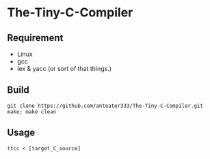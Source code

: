 # The-Tiny-C-Compiler

## Requirement
 - Linux
 - gcc
 - lex & yacc (or sort of that things.)

## Build
```
git clone https://github.com/anteater333/The-Tiny-C-Compiler.git
make; make clean
```

## Usage  
```
ttcc < [target_C_source]
```

